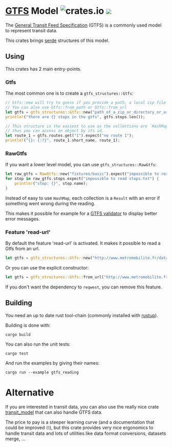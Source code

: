 # [GTFS](https://gtfs.org/) Model ![crates.io](https://img.shields.io/crates/v/gtfs-structures.svg) [![](https://docs.rs/gtfs-structures/badge.svg)](https://docs.rs/gtfs-structures)

The [General Transit Feed Specification](https://gtfs.org/) (GTFS) is a commonly used model to represent transit data.

This crates brings [serde](https://serde.rs) structures of this model.

## Using

This crates has 2 main entry-points.

### Gtfs
The most common one is to create a `gtfs_structures::Gtfs`:

```rust
// Gtfs::new will try to guess if you provide a path, a local zip file or a remote zip file.
// You can also use Gtfs::from_path or Gtfs::from_url
let gtfs = gtfs_structures::Gtfs::new("path_of_a_zip_or_directory_or_url")?;
println!("there are {} stops in the gtfs", gtfs.stops.len());

// This structure is the easiest to use as the collections are `HashMap`,
// thus you can access an object by its id.
let route_1 = gtfs.routes.get("1").expect("no route 1");
println!("{}: {:?}", route_1.short_name, route_1);
```

### RawGtfs

If you want a lower level model, you can use `gtfs_structures::RawGtfs`:

```rust
let raw_gtfs = RawGtfs::new("fixtures/basic").expect("impossible to read gtfs");
for stop in raw_gtfs.stops.expect("impossible to read stops.txt") {
    println!("stop: {}", stop.name);
}
```

Instead of easy to use `HashMap`, each collection is a `Result` with an error if something went wrong during the reading.

This makes it possible for example for a [GTFS validator](https://github.com/etalab/transport-validator/) to display better error messages.

### Feature 'read-url'

By default the feature 'read-url' is activated. It makes it possible to read a Gtfs from an url.

```rust
let gtfs = gtfs_structures::Gtfs::new("http://www.metromobilite.fr/data/Horaires/SEM-GTFS.zip")?;
```

Or you can use the explicit constructor:
```rust
let gtfs = gtfs_structures::Gtfs::from_url("http://www.metromobilite.fr/data/Horaires/SEM-GTFS.zip")?;
```

If you don't want the dependency to `reqwest`, you can remove this feature.

## Building

You need an up to date rust tool-chain (commonly installed with [rustup](https://rustup.rs/)).

Building is done with:

`cargo build`

You can also run the unit tests:

`cargo test`

And run the examples by giving their names:

`cargo run --example gtfs_reading`

# Alternative

If you are interested in transit data, you can also use the really nice crate [transit_model](https://github.com/CanalTP/transit_model) that can also handle GTFS data.

The price to pay is a steeper learning curve (and a documentation that could be improved :roll_eyes:), but this crate provides very nice ergonomics to handle transit data and lots of utilities like data format conversions, datasets merge, ...

